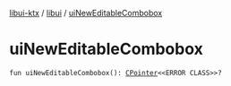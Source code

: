 [libui-ktx](../index.md) / [libui](index.md) / [uiNewEditableCombobox](./ui-new-editable-combobox.md)

# uiNewEditableCombobox

`fun uiNewEditableCombobox(): `[`CPointer`](../kotlinx.cinterop/-c-pointer/index.md)`<<ERROR CLASS>>?`